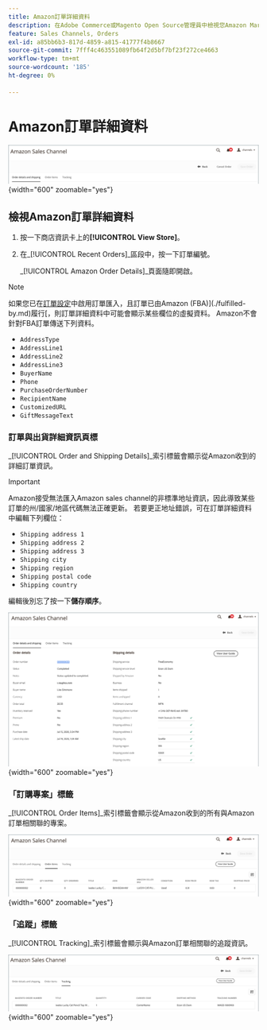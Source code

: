 ```yaml
---
title: Amazon訂單詳細資料
description: 在Adobe Commerce或Magento Open Source管理員中檢視您Amazon Marketplace訂單的詳細資料。
feature: Sales Channels, Orders
exl-id: a85bb6b3-817d-4859-a815-41777f4b8667
source-git-commit: 7fff4c463551089fb64f2d5bf7bf23f272ce4663
workflow-type: tm+mt
source-wordcount: '185'
ht-degree: 0%

---
```


# Amazon訂單詳細資料

![Amazon訂單詳細資料](assets/amazon-order-details-header.png){width="600" zoomable="yes"}

## 檢視Amazon訂單詳細資料

1. 按一下商店資訊卡上的&#x200B;**[!UICONTROL View Store]**。

1. 在&#x200B;_[!UICONTROL Recent Orders]_區段中，按一下訂單編號。

   _[!UICONTROL Amazon Order Details]_頁面隨即開啟。

>[!NOTE]
>
>如果您已在[訂單設定](./order-settings.md)中啟用訂單匯入，且訂單已由Amazon (FBA)](./fulfilled-by.md)履行[，則訂單詳細資料中可能會顯示某些欄位的虛擬資料。 Amazon不會針對FBA訂單傳送下列資料。
>
> - `AddressType`
> - `AddressLine1`
> - `AddressLine2`
> - `AddressLine3`
> - `BuyerName`
> - `Phone`
> - `PurchaseOrderNumber`
> - `RecipientName`
> - `CustomizedURL`
> - `GiftMessageText`

### 訂單與出貨詳細資訊頁標

_[!UICONTROL Order and Shipping Details]_索引標籤會顯示從Amazon收到的詳細訂單資訊。

>[!IMPORTANT]
>
>Amazon接受無法匯入Amazon sales channel的非標準地址資訊，因此導致某些訂單的州/國家/地區代碼無法正確更新。 若要更正地址錯誤，可在訂單詳細資料中編輯下列欄位：
>
>- `Shipping address 1`
>- `Shipping address 2`
>- `Shipping address 3`
>- `Shipping city`
>- `Shipping region`
>- `Shipping postal code`
>- `Shipping country`
>
>編輯後別忘了按一下&#x200B;**儲存順序**。

![訂單與送貨詳細資料](assets/amazon-order-details.png){width="600" zoomable="yes"}

### 「訂購專案」標籤

_[!UICONTROL Order Items]_索引標籤會顯示從Amazon收到的所有與Amazon訂單相關聯的專案。

![訂單專案詳細資料](assets/amazon-order-item-details.png){width="600" zoomable="yes"}

### 「追蹤」標籤

_[!UICONTROL Tracking]_索引標籤會顯示與Amazon訂單相關聯的追蹤資訊。

![追蹤詳細資料](assets/amazon-order-tracking-details.png){width="600" zoomable="yes"}
